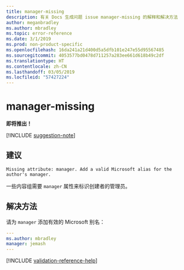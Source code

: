 ```yaml
---
title: manager-missing
description: 有关 Docs 生成问题 issue manager-missing 的解释和解决方法
author: meganbradley
ms.author: mbradley
ms.topic: error-reference
ms.date: 3/1/2019
ms.prod: non-product-specific
ms.openlocfilehash: 16da241a21d400d5a5dfb101e247e55d95567485
ms.sourcegitcommit: 4053577bd0478d711257a283ee661d618b49c2df
ms.translationtype: HT
ms.contentlocale: zh-CN
ms.lasthandoff: 03/05/2019
ms.locfileid: "57427224"
---
```

# <a name="manager-missing"></a>manager-missing

**即将推出！**

[!INCLUDE [suggestion-note](includes/suggestion-note.md)]

## <a name="suggestion"></a>建议

`Missing attribute: manager. Add a valid Microsoft alias for the author's manager.`

一些内容组需要 `manager` 属性来标识创建者的管理员。

## <a name="resolution"></a>解决方法

请为 `manager` 添加有效的 Microsoft 别名：

```yml
---
ms.author: mbradley
manager: jemash
---
```

<!--make sure to add this file to your includes folder and verify the path-->
[!INCLUDE [validation-reference-help](includes/validation-reference-help.md)]
